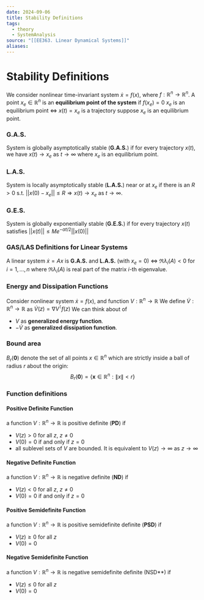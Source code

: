 ```yaml
---
date: 2024-09-06
title: Stability Definitions
tags:
  - theory
  - SystemAnalysis
source: "[[EE363. Linear Dynamical Systems]]"
aliases:
---
```

# Stability Definitions
We consider nonlinear time-invariant system $\dot{x} = f(x)$, where $f : \mathbb{R}^n \rightarrow \mathbb{R}^n$.
A point $x_e \in \mathbb{R}^n$ is an **equilibrium point of the system** if  $f(x_e) = 0$
$x_e$ is an equilibrium point $\Longleftrightarrow$ $x(t) = x_e$ is a trajectory suppose $x_e$ is an equilibrium point.
### G.A.S.
System is globally asymptotically stable (**G.A.S.**) if for every trajectory $x(t)$, we have $x(t) \rightarrow x_e$ as $t \rightarrow \infty$ where $x_e$ is an equilibrium point.
### L.A.S.
System is locally asymptotically stable (**L.A.S.**) near or at $x_e$ if there is an $R>0$ s.t. $||x(0)-x_e|| \leq R \Rightarrow x(t) \rightarrow x_e$ as $t \rightarrow \infty$.
### G.E.S.
System is globally exponentially stable (**G.E.S.**) if for every trajectory $x(t)$ satisfies $||x(t)|| \leq Me^{-\alpha t/2}||x(0)||$
### GAS/LAS Definitions for Linear Systems
A linear system $\dot{x}=Ax$ is **G.A.S.** and **L.A.S.** (with $x_e=0$) $\Leftrightarrow$ $\mathfrak{R}\lambda_i(A) < 0$ for $i=1,\dots,n$
where $\mathfrak{R}\lambda_i(A)$ is real part of the matrix $i$-th eigenvalue.
### Energy and Dissipation Functions
Consider nonlinear system $\dot{x}=f(x)$, and function $V:\mathbb{R}^n \rightarrow \mathbb{R}$
We define $\dot{V}:\mathbb{R}^n \rightarrow \mathbb{R}$ as $\dot{V}(z)=\nabla{V}^\intercal f(z)$
We can think about of 
* $V$ as **generalized energy function**.
* $-\dot{V}$ as **generalized dissipation function**.
### Bound area
$B_r(\boldsymbol{0})$ denote the set of all points $x \in \mathbb{R}^n$ which are strictly inside a ball of radius $r$ about the origin:
$$
B_r(\boldsymbol{0}) = \{\boldsymbol{x} \in \mathbb{R}^n : \|x\| < r\}
$$
### Function definitions 
#### Positive Definite Function
a function $V:\mathbb{R}^n \rightarrow \mathbb{R}$ is positive definite (**PD**) if
* $V(z) > 0$ for all  $z$, $z \neq 0$ 
* $V(0)=0$ if and only if $z=0$
* all sublevel sets of $V$ are bounded. It is equivalent to $V(z) \rightarrow \infty$ as $z \rightarrow \infty$
#### Negative Definite Function
a function $V:\mathbb{R}^n \rightarrow \mathbb{R}$ is negative definite (**ND**) if
* $V(z) < 0$ for all  $z$, $z \neq 0$ 
* $V(0)=0$ if and only if $z=0$
#### Positive Semidefinite Function
a function $V:\mathbb{R}^n \rightarrow \mathbb{R}$ is positive semidefinite definite (**PSD**) if
* $V(z) \geq 0$ for all  $z$
* $V(0)=0$
#### Negative Semidefinite Function
a function $V:\mathbb{R}^n \rightarrow \mathbb{R}$ is negative semidefinite definite (NSD**) if
* $V(z) \leq 0$ for all  $z$
* $V(0)=0$